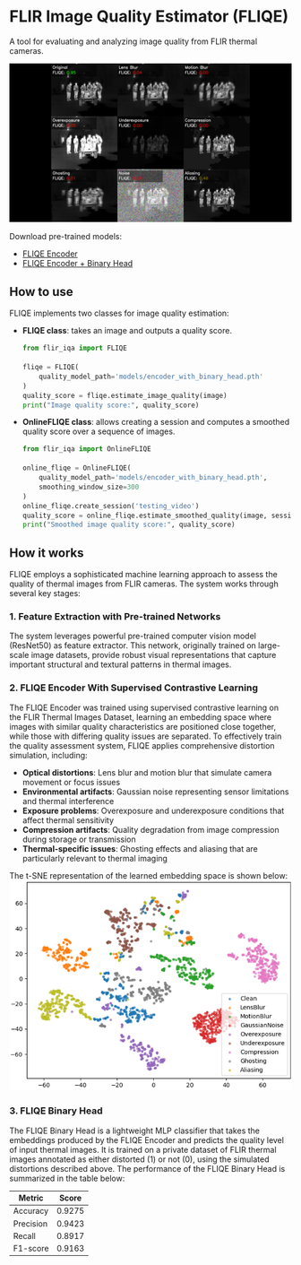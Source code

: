 # FLIR Image Quality Estimator (FLIQE)
A tool for evaluating and analyzing image quality from FLIR thermal cameras.

![Distorted Frames with Scores](pics/distorted_frames_with_scores.png)

Download pre-trained models:
- [FLIQE Encoder](https://github.com/icsa-hua/FLir-Image-Quality-Estimator/releases/download/uploading_models/resnet50_128_out.pth)
- [FLIQE Encoder + Binary Head](https://github.com/icsa-hua/FLir-Image-Quality-Estimator/releases/download/uploading_models/binary_head.pth)

## How to use
FLIQE implements two classes for image quality estimation:

- **FLIQE class**: takes an image and outputs a quality score.
  ```python
  from flir_iqa import FLIQE

  fliqe = FLIQE(
      quality_model_path='models/encoder_with_binary_head.pth'
  )
  quality_score = fliqe.estimate_image_quality(image)
  print("Image quality score:", quality_score)
  ```

- **OnlineFLIQE class**: allows creating a session and computes a smoothed quality score over a sequence of images.
  ```python
  from flir_iqa import OnlineFLIQE

  online_fliqe = OnlineFLIQE(
      quality_model_path='models/encoder_with_binary_head.pth',
      smoothing_window_size=300
  )
  online_fliqe.create_session('testing_video')
  quality_score = online_fliqe.estimate_smoothed_quality(image, session_id='testing_video')
  print("Smoothed image quality score:", quality_score)
  ```

## How it works
FLIQE employs a sophisticated machine learning approach to assess the quality of thermal images from FLIR cameras. The system works through several key stages:

### 1. Feature Extraction with Pre-trained Networks
The system leverages powerful pre-trained computer vision model (ResNet50) as feature extractor. This network, originally trained on large-scale image datasets, provide robust visual representations that capture important structural and textural patterns in thermal images.

### 2. FLIQE Encoder With Supervised Contrastive Learning
The FLIQE Encoder was trained using supervised contrastive learning on the FLIR Thermal Images Dataset, learning an embedding space where images with similar quality characteristics are positioned close together, while those with differing quality issues are separated. To effectively train the quality assessment system, FLIQE applies comprehensive distortion simulation, including:
- **Optical distortions**: Lens blur and motion blur that simulate camera movement or focus issues
- **Environmental artifacts**: Gaussian noise representing sensor limitations and thermal interference
- **Exposure problems**: Overexposure and underexposure conditions that affect thermal sensitivity
- **Compression artifacts**: Quality degradation from image compression during storage or transmission
- **Thermal-specific issues**: Ghosting effects and aliasing that are particularly relevant to thermal imaging

The t-SNE representation of the learned embedding space is shown below:
![t-SNE Visualization of Distorted Images](pics/tsne_distorted_images.png)

### 3. FLIQE Binary Head 
The FLIQE Binary Head is a lightweight MLP classifier that takes the embeddings produced by the FLIQE Encoder and predicts the quality level of input thermal images. It is trained on a private dataset of FLIR thermal images annotated as either distorted (1) or not (0), using the simulated distortions described above. The performance of the FLIQE Binary Head is summarized in the table below:

| Metric | Score |
|--------|-------|
| Accuracy | 0.9275 |
| Precision | 0.9423 |
| Recall | 0.8917 |
| F1-score | 0.9163 |
